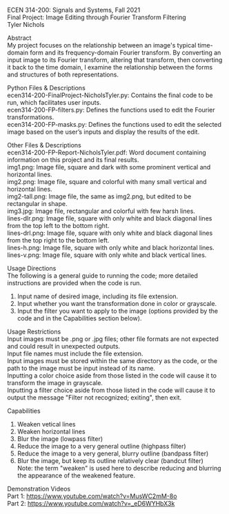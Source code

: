 ECEN 314-200: Signals and Systems, Fall 2021   
Final Project: Image Editing through Fourier Transform Filtering   
Tyler Nichols   

Abstract   
My project focuses on the relationship between an image's typical time-domain form and its frequency-domain Fourier transform. By converting an input image to its Fourier
transform, altering that transform, then converting it back to the time domain, I examine the relationship between the forms and structures of both representations.

Python Files & Descriptions   
ecen314-200-FinalProject-NicholsTyler.py: Contains the final code to be run, which facilitates user inputs.   
ecen314-200-FP-filters.py: Defines the functions used to edit the Fourier transformations.   
ecen314-200-FP-masks.py: Defines the functions used to edit the selected image based on the user’s inputs and display the results of the edit.   

Other Files & Descriptions      
ecen314-200-FP-Report-NicholsTyler.pdf: Word document containing information on this project and its final results.   
img1.png: Image file, square and dark with some prominent vertical and horizontal lines.   
img2.png: Image file, square and colorful with many small vertical and horizontal lines.   
img2-tall.png:  Image file, the same as img2.png, but edited to be rectangular in shape.   
img3.jpg: Image file, rectangular and colorful with few harsh lines.   
lines-dlr.png: Image file, square with only white and black diagonal lines from the top left to the bottom right.   
lines-drl.png: Image file, square with only white and black diagonal lines from the top right to the bottom left.   
lines-h.png: Image file, square with only white and black horizontal lines.   
lines-v.png: Image file, square with only white and black vertical lines.   

Usage Directions   
The following is a general guide to running the code; more detailed instructions are provided when the code is run.   
1.	Input name of desired image, including its file extension.   
2.	Input whether you want the transformation done in color or grayscale.   
3.	Input the filter you want to apply to the image (options provided by the code and in the Capabilities section below).   

Usage Restrictions   
Input images must be .png or .jpg files; other file formats are not expected and could result in unexpected outputs.   
Input file names must include the file extension.   
Input images must be stored within the same directory as the code, or the path to the image must be input instead of its name.   
Inputting a color choice aside from those listed in the code will cause it to transform the image in grayscale.   
Inputting a filter choice aside from those listed in the code will cause it to output the message "Filter not recognized; exiting", then exit.   

Capabilities
1.	Weaken vetical lines   
2.	Weaken horizontal lines   
3.	Blur the image (lowpass filter)   
4.	Reduce the image to a very general outline (highpass filter)   
5.	Reduce the image to a very general, blurry outline (bandpass filter)   
6.	Blur the image, but keep its outline relatively clear (bandcut filter)   
Note: the term "weaken" is used here to describe reducing and blurring the appearance of the weakened feature.   

Demonstration Videos   
Part 1: https://www.youtube.com/watch?v=MusWC2mM-8o   
Part 2: https://www.youtube.com/watch?v=_eD6WYHbX3k   
